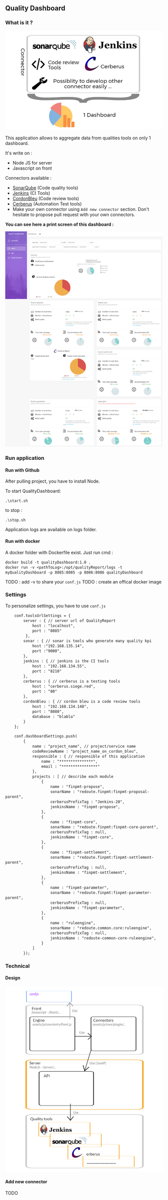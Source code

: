 ## Quality Dashboard

### What is it ?
![What's ?](docs/quality_dashboard_whats.png)

This application allows to aggregate data from qualities tools on only 1 dashboard.

It's write on : 
* Node JS for server
* Javascript on front

Connectors available : 
* [SonarQube](https://www.sonarqube.org/) (Code quality tools)
* [Jenkins](https://jenkins.io/) (CI Tools)
* [CordonBleu](https://github.com/BenRomberg/cordonbleu/) (Code review tools)
* [Cerberus](https://www.cerberus-testing.org/) (Automation Test tools)
* Make your own connector using `Add new connector` section. Don't hesitate to propose pull request with your own connectors.

**You can see here a print screen of this dashboard :**

<a href="docs/print_screen.png" target="_blank"><img src="docs/print_screen.png" alt="Print screen" style="width: 500px;"/></a>



### Run application

#### Run with Github
After pulling project, you have to install Node.

To start QualityDashboard:
```
.\start.sh
```

to stop :

```
.\stop.sh
```
Application logs are available on logs folder.


#### Run with docker

A docker folder with Dockerfile exist. Just run cmd : 
```
docker build -t qualityDashboard:1.0 .
docker run -v <pathToLog>:/opt/qualityReport/logs -t myQualityDashboard -p 8085:8085 -p 8086:8086 qualityDashboard 
```

TODO : add -v to share your `conf.js`
TODO : create an offical docker image





### Settings 

To personalize settings, you have to use `conf.js`
```
	conf.toolsUrlSettings = {
		server : { // server url of QualityReport
			host : "localhost",
			port : "8085"
		 },
		sonar : { // sonar is tools who generate many quality kpi
			host :"192.168.135.14",
			port :"9000",
		},
		jenkins : { // jenkins is the CI tools
			host : "192.168.134.55",
			port : "8210"
		},
		cerberus : { // cerberus is a testing tools
			host : "cerberus.siege.red",
			port : "80"
		},
		cordonBleu : { // cordon bleu is a code review tools
			host : "192.168.134.148",
		 	port : "8080",
			database : "blabla"
		}
	};
```

```
	conf.dashboardSettings.push(
		{
			name : "project_name", // project/service name 
			codeReviewName : "project_name_on_cordon_bleu",
			responsible : { // responsible of this application
				name : "***************",
				email : "****************"
			},
			projects : [ // describe each module
				{
					name : "finpmt-propose",
					sonarName : "redoute.finpmt:finpmt-proposal-parent",
					cerberusPrefixTag : "Jenkins-20",
					jenkinsName : "finpmt-propose",
				},
				{
					name : "finpmt-core",
					sonarName : "redoute.finpmt:finpmt-core-parent",
					cerberusPrefixTag : null,
					jenkinsName : "finpmt-core",
				},
				{
					name : "finpmt-settlement",
					sonarName : "redoute.finpmt:finpmt-settlement-parent",
					cerberusPrefixTag : null,
					jenkinsName : "finpmt-settlement",
				},
				{
					name : "finpmt-parameter",
					sonarName : "redoute.finpmt:finpmt-parameter-parent",
					cerberusPrefixTag : null,
					jenkinsName : "finpmt-parameter",
				},
				{
					name : "ruleengine",
					sonarName : "redoute.common.core:ruleengine",
					cerberusPrefixTag : null,
					jenkinsName : "redoute-common-core-ruleengine",
				}
			]
		});
```

### Technical 

#### Design
![Technical Design ?](docs/qualtity_dashboard_tech_arch.png)

#### Add new connector

TODO